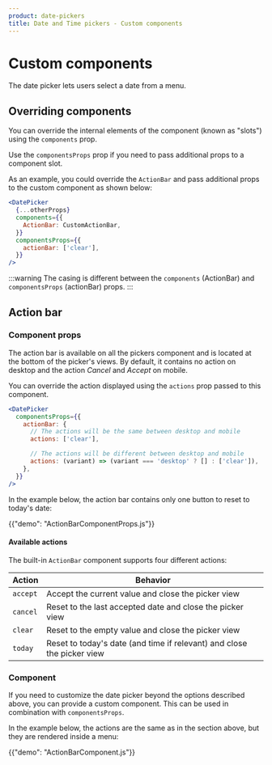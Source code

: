 ```yaml
---
product: date-pickers
title: Date and Time pickers - Custom components
---
```


# Custom components

<p class="description">The date picker lets users select a date from a menu.</p>

## Overriding components

You can override the internal elements of the component (known as "slots") using the `components` prop.

Use the `componentsProps` prop if you need to pass additional props to a component slot.

As an example, you could override the `ActionBar` and pass additional props to the custom component as shown below:

```jsx
<DatePicker
  {...otherProps}
  components={{
    ActionBar: CustomActionBar,
  }}
  componentsProps={{
    actionBar: ['clear'],
  }}
/>
```

:::warning
The casing is different between the `components` (ActionBar) and `componentsProps` (actionBar) props.
:::

## Action bar

### Component props

The action bar is available on all the pickers component and is located at the bottom of the picker's views.
By default, it contains no action on desktop and the action _Cancel_ and _Accept_ on mobile.

You can override the action displayed using the `actions` prop passed to this component.

```jsx
<DatePicker
  componentsProps={{
    actionBar: {
      // The actions will be the same between desktop and mobile
      actions: ['clear'],

      // The actions will be different between desktop and mobile
      actions: (variant) => (variant === 'desktop' ? [] : ['clear']),
    },
  }}
/>
```

In the example below, the action bar contains only one button to reset to today's date:

{{"demo": "ActionBarComponentProps.js"}}

#### Available actions

The built-in `ActionBar` component supports four different actions:

| Action   | Behavior                                                               |
| -------- | ---------------------------------------------------------------------- |
| `accept` | Accept the current value and close the picker view                     |
| `cancel` | Reset to the last accepted date and close the picker view             |
| `clear`  | Reset to the empty value and close the picker view                    |
| `today`  | Reset to today's date (and time if relevant) and close the picker view |

### Component

If you need to customize the date picker beyond the options described above, you can provide a custom component.
This can be used in combination with `componentsProps`.

In the example below, the actions are the same as in the section above, but they are rendered inside a menu:

{{"demo": "ActionBarComponent.js"}}
